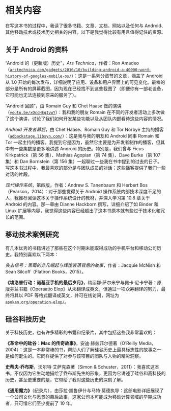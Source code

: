 # 相关内容

在写这本书的过程中，我读了很多书籍、文章、文档、网站以及任何与 Android、其他移动技术或技术历史相关的内容。以下是我觉得比较有用且值得记住的资源。

## 关于 Android 的资料

“Android 的（更新版）历史”，*Ars Technica*，作者：Ron Amadeo（[`arstechnica.com/gadgets/2016/10/building-android-a-40000-word-history-of-googles-mobile-os/`](https://arstechnica.com/gadgets/2016/10/building-android-a-40000-word-history-of-googles-mobile-os/)）：这是一系列分章节的文章，涵盖了 Android 从 1.0 开始的每次发布，详细说明了应用、设备和用户界面上的可见变化。最棒的部分是所有的屏幕截图，因为现在已经找不到这些截图了（即便你有一部老设备，它可能也无法连接到原来的服务了）。

“Android 回顾”，由 Romain Guy 和 Chet Haase 做的演讲（[`youtu.be/xOccHEgIvwY`](https://youtu.be/xOccHEgIvwY)）：我和我的朋友 Romain 在不同的开发者活动上多次做了这个演讲，讨论了我们如何开发某些功能以及从团队内部看待这些内容的情况。

*Android 开发者幕后*，由 Chet Haase、Romain Guy 和 Tor Norbye 主持的播客（[`adbackstage.libsyn.com/`](https://adbackstage.libsyn.com/)）：这是我与我的朋友和 Android 同事 Romain 和 Tor 一起主持的播客。我提到它是因为，虽然它主要是为开发者制作的播客，但其中有一些集数是更多地讲述 Android 的历史。特别是，我们曾与 Ficus Kirkpatrick（第 56 集）、Mathias Agopian（第 74 集）、Dave Burke（第 107 集）和 Dan Bornstein（第 156 集）一起聊过一些我在书中提到的过去的日子。写这本书过程中，我最喜欢的部分是与团队成员的对话；这些播客提供了我们一些对话的片段。

*现代操作系统*，第四版，作者：Andrew S. Tanenbaum 和 Herbert Bos（Pearson，2014）：对于那些觉得关于 Android 操作系统内部技术深度不足的人，我推荐阅读这本关于操作系统设计的教材，并深入学习第 10.8 章关于 Android 的内容。那一章由 Dianne Hackborn 撰写，详细介绍了如 Binder 和 Linux 扩展等内容，我觉得这些内容已经超出了这本书原本就有些过于技术化和冗长的范围。

## 移动技术案例研究

有几本优秀的书籍讲述了那些在这个时期未能取得成功的手机平台和移动公司历史。我特别喜欢以下两本：

*失去信号：黑莓的非凡崛起与辉煌衰落背后的故事*，作者：Jacquie McNish 和 Sean Silcoff（Flatiron Books，2015）。

**《埃洛普行动：诺基亚手机的最后岁月》**，梅丽娜·萨尔米宁与佩卡·尼卡宁著：原版芬兰书籍《Operaatio Elop》从未翻译成英文，但通过一项众筹翻译的努力，最终将其以 PDF 等格式翻译成英文，并可在线访问，网址为[`asokan.org/operation-elop/`](https://asokan.org/operation-elop/)。

## 硅谷科技历史

关于科技历史，也有许多精彩的书籍和纪录片，其中包括这些我非常喜欢的：

**《革命中的硅谷：Mac 的传奇故事》**，安迪·赫兹菲尔德著（O’Reilly Media，2004）：这是一本非常棒的书，帮助人们了解硅谷历史上最具标志性的故事之一是如何诞生的。它同样提供了对参与该项目的团队与人物的精彩洞察。

**史蒂夫·乔布斯**，沃尔特·艾萨克森著（Simon & Schuster，2011）：我喜欢这本书，不仅因为它生动地描绘了乔布斯先生的形象，更因为它讲述了硅谷和高科技的历史，甚至更重要的是，它带给了我对这些历史的深刻了解。

**《通用魔力》**（纪录片），由莎拉·凯鲁伊什与马特·莫德执导：这部电影详细展现了一个公司文化与愿景的幕后故事，这家公司本可能成为移动计算领域的早期成功者，只可惜它们至少提前了 10 年。
